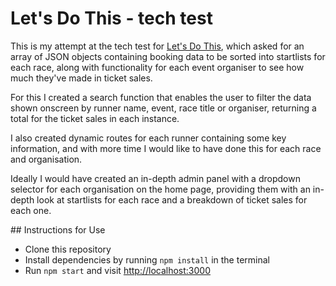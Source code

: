 # Let's Do This - tech test

This is my attempt at the tech test for [Let's Do This](https://www.letsdothis.com/gb), which asked for an array of JSON objects containing booking data to be sorted into startlists for each race, along with functionality for each event organiser to see how much they've made in ticket sales.

For this I created a search function that enables the user to filter the data shown onscreen by runner name, event, race title or organiser, returning a total for the ticket sales in each instance.

I also created dynamic routes for each runner containing some key information, and with more time I would like to have done this for each race and organisation. 

Ideally I would have created an in-depth admin panel with a dropdown selector for each organisation on the home page, providing them with an in-depth look at startlists for each race and a breakdown of ticket sales for each one.

## Instructions for Use

* Clone this repository
* Install dependencies by running `npm install` in the terminal
* Run `npm start` and visit [http://localhost:3000](http://localhost:3000)